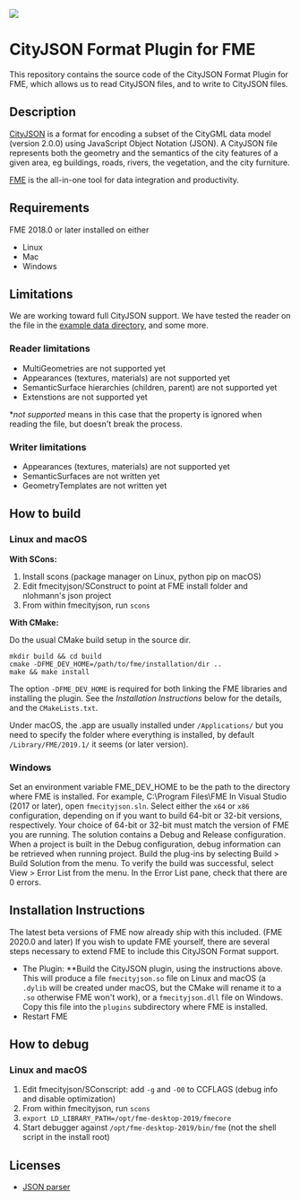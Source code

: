 
![](https://homepage.tudelft.nl/23t4p/images/cityjson-fme.jpg)

# CityJSON Format Plugin for FME

This repository contains the source code of the CityJSON Format Plugin for FME, which allows us to read CityJSON files, and to write to CityJSON files.

## Description

[CityJSON](https://www.cityjson.org) is a format for encoding a subset of the CityGML data model (version 2.0.0) using JavaScript Object Notation (JSON). 
A CityJSON file represents both the geometry and the semantics of the city features of a given area, eg buildings, roads, rivers, the vegetation, and the city furniture.

[FME](https://www.safe.com) is the all-in-one tool for data integration and productivity.

## Requirements
FME 2018.0 or later installed on either
* Linux
* Mac
* Windows

## Limitations
We are working toward full CityJSON support. 
We have tested the reader on the file in the [example data directory](https://github.com/safesoftware/fme-CityJSON/tree/master/example_data), and some more.

### Reader limitations

  - MultiGeometries are not supported yet
  - Appearances (textures, materials) are not supported yet
  - SemanticSurface hierarchies (children, parent) are not supported yet
  - Extenstions are not supported yet

\**not supported* means in this case that the property is ignored when reading the file, but doesn't break the process.

### Writer limitations

  - Appearances (textures, materials) are not supported yet
  - SemanticSurfaces are not written yet
  - GeometryTemplates are not written yet


## How to build

### Linux and macOS

**With SCons:**

1. Install scons (package manager on Linux, python pip on macOS)
2. Edit fmecityjson/SConstruct to point at FME install folder and nlohmann's json project
3. From within fmecityjson, run `scons`

**With CMake:**

Do the usual CMake build setup in the source dir.
```
mkdir build && cd build
cmake -DFME_DEV_HOME=/path/to/fme/installation/dir ..
make && make install
```
The option `-DFME_DEV_HOME` is required for both linking the FME libraries and installing the plugin. See the *Installation Instructions* below for the details, and the `CMakeLists.txt`.

Under macOS, the .app are usually installed under `/Applications/` but you need to specify the folder where everything is installed, by default `/Library/FME/2019.1/` it seems (or later version).

### Windows
Set an environment variable FME_DEV_HOME to be the path to the directory where FME is installed.  For example, C:\Program Files\FME
In Visual Studio (2017 or later), open `fmecityjson.sln`.
Select either the `x64` or `x86` configuration, depending on if you want to build 64-bit or 32-bit versions, respectively.  Your choice of 64-bit or 32-bit must match the version of FME you are running.
The solution contains a Debug and Release
configuration. When a project is built in the Debug
configuration, debug information can be retrieved when
running project.
Build the plug-ins by selecting Build > Build
Solution from the menu.
To verify the build was successful, select View > Error List
from the menu. In the Error List pane, check that there
are 0 errors.

## Installation Instructions
The latest beta versions of FME now already ship with this included.  (FME 2020.0 and later)
If you wish to update FME yourself, there are several steps necessary to extend FME to include this CityJSON Format support.

* The Plugin:
**Build the CityJSON plugin, using the instructions above.  This will produce a file `fmecityjson.so` file on Linux and macOS (a `.dylib` will be created under macOS, but the CMake will rename it to a `.so` otherwise FME won't work), or a `fmecityjson.dll` file on Windows.  Copy this file into the `plugins` subdirectory where FME is installed.
* Restart FME

## How to debug
### Linux and macOS
1. Edit fmecityjson/SConscript: add `-g` and `-O0` to CCFLAGS (debug info and disable optimization)
2. From within fmecityjson, run `scons`
3. `export LD_LIBRARY_PATH=/opt/fme-desktop-2019/fmecore`
4. Start debugger against `/opt/fme-desktop-2019/bin/fme` (not the shell script in the install root)

## Licenses
* [JSON parser](https://github.com/nlohmann/json/blob/master/LICENSE.MIT)
